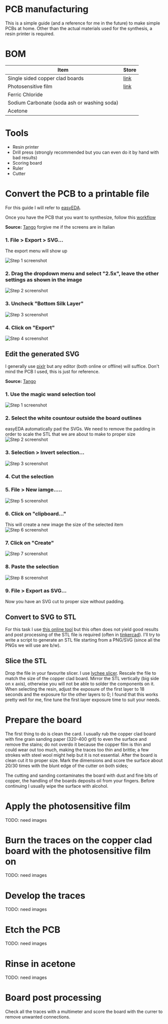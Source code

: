 # PCB manufacturing

This is a simple guide (and a reference for me in the future) to make simple PCBs at home. Other than the actual materials used for the synthesis, a resin printer is required.

# BOM

|Item   |Store   |
|---|---|
|Single sided copper clad boards   |[link](https://www.amazon.it/gp/product/B07RBK9WW6/ref=ppx_yo_dt_b_asin_title_o01_s00?ie=UTF8&psc=1)   |
|Photosensitive film   |[link](https://www.amazon.it/gp/product/B07YG6GY8M/ref=ppx_yo_dt_b_asin_title_o01_s01?ie=UTF8&psc=1)   |
|Ferric Chloride   |   |
|Sodium Carbonate (soda ash or washing soda)   |   |
|Acetone   |   |

# Tools

- Resin printer
- Drill press (strongly recommended but you can even do it by hand with bad results)
- Scoring board
- Ruler
- Cutter

# Convert the PCB to a printable file

For this guide I will refer to [easyEDA](https://easyeda.com/).

Once you have the PCB that you want to synthesize, follow this [workflow](https://app.tango.us/app/workflow/48a8c24c-b20f-4d17-b053-4a210ef0bb6e?utm_source=markdown&utm_medium=markdown&utm_campaign=workflow%20export%20links)


__Source:__ [Tango](https://app.tango.us/app/workflow/48a8c24c-b20f-4d17-b053-4a210ef0bb6e?utm_source=markdown&utm_medium=markdown&utm_campaign=workflow%20export%20links)
forgive me if the screens are in Italian

### 1. File > Export > SVG...

The export menu will show up

![Step 1 screenshot](https://images.tango.us/public/screenshot_df9e03b0-75f2-4808-8ee1-06d5db583f7b.png?crop=focalpoint&fit=crop&fp-x=0.2119&fp-y=0.1962&fp-z=2.5464&w=1200&mark-w=0.2&mark-pad=0&mark64=aHR0cHM6Ly9pbWFnZXMudGFuZ28udXMvc3RhdGljL21hZGUtd2l0aC10YW5nby13YXRlcm1hcmsucG5n&ar=1920%3A941)


### 2. Drag the dropdown menu and select "2.5x", leave the other settings as shown in the image
![Step 2 screenshot](https://images.tango.us/public/screenshot_42eafd24-0fbd-49d7-b45e-3494b90e746e.png?crop=focalpoint&fit=crop&fp-x=0.4986&fp-y=0.2754&fp-z=2.7907&w=1200&mark-w=0.2&mark-pad=0&mark64=aHR0cHM6Ly9pbWFnZXMudGFuZ28udXMvc3RhdGljL21hZGUtd2l0aC10YW5nby13YXRlcm1hcmsucG5n&ar=1920%3A941)


### 3. Uncheck "Bottom Silk Layer"
![Step 3 screenshot](https://images.tango.us/public/screenshot_0c659db6-ba1a-4152-bcea-8ad28828ce19.png?crop=focalpoint&fit=crop&fp-x=0.4872&fp-y=0.4607&fp-z=3.1866&w=1200&mark-w=0.2&mark-pad=0&mark64=aHR0cHM6Ly9pbWFnZXMudGFuZ28udXMvc3RhdGljL21hZGUtd2l0aC10YW5nby13YXRlcm1hcmsucG5n&ar=1920%3A941)


### 4. Click on "Export"
![Step 4 screenshot](https://images.tango.us/public/screenshot_d7f4df41-a1a6-4ee9-a3e8-b1214f5b4e57.png?crop=focalpoint&fit=crop&fp-x=0.5531&fp-y=0.7885&fp-z=3.0094&w=1200&mark-w=0.2&mark-pad=0&mark64=aHR0cHM6Ly9pbWFnZXMudGFuZ28udXMvc3RhdGljL21hZGUtd2l0aC10YW5nby13YXRlcm1hcmsucG5n&ar=1920%3A941)

## Edit the generated SVG

I generally use [pixlr](https://pixlr.com/us/e/#editor) but any editor (both online or offline) will suffice. Don't mind the PCB I used, this is just for reference.

__Source:__ [Tango](https://app.tango.us/app/workflow/dfbabeed-db44-41a0-be2a-5b671c5a0cbb?utm_source=markdown&utm_medium=markdown&utm_campaign=workflow%20export%20links)


### 1. Use the magic wand selection tool
![Step 1 screenshot](https://images.tango.us/public/screenshot_e0662550-d70b-409c-9612-ea39befc112d.png?crop=focalpoint&fit=crop&fp-x=0.0276&fp-y=0.1477&fp-z=3.0923&w=1200&mark-w=0.2&mark-pad=0&mark64=aHR0cHM6Ly9pbWFnZXMudGFuZ28udXMvc3RhdGljL21hZGUtd2l0aC10YW5nby13YXRlcm1hcmsucG5n&ar=1920%3A941)


### 2. Select the white countour outside the board outlines
easyEDA automatically pad the SVGs. We need to remove the padding in order to scale the STL that we are about to make to proper size
![Step 2 screenshot](https://images.tango.us/public/edited_image_b7c49f94-8e8e-453b-a8a6-0219b18c024d.png?crop=focalpoint&fit=crop&fp-x=0.3697&fp-y=0.5341&fp-z=2.0000&w=1200&mark-w=0.2&mark-pad=0&mark64=aHR0cHM6Ly9pbWFnZXMudGFuZ28udXMvc3RhdGljL21hZGUtd2l0aC10YW5nby13YXRlcm1hcmsucG5n&ar=1920%3A941)


### 3. Selection > Invert selection…
![Step 3 screenshot](https://images.tango.us/public/screenshot_4c7c4915-a0d4-4f5b-b127-3efb0c98e951.png?crop=focalpoint&fit=crop&fp-x=0.2109&fp-y=0.1690&fp-z=2.3587&w=1200&mark-w=0.2&mark-pad=0&mark64=aHR0cHM6Ly9pbWFnZXMudGFuZ28udXMvc3RhdGljL21hZGUtd2l0aC10YW5nby13YXRlcm1hcmsucG5n&ar=1920%3A941)


### 4. Cut the selection


### 5. File > New iamge..…
![Step 5 screenshot](https://images.tango.us/public/screenshot_b8b490e4-9fc4-4b99-a8f1-2e79edc9dac1.png?crop=focalpoint&fit=crop&fp-x=0.2002&fp-y=0.1839&fp-z=2.3587&w=1200&mark-w=0.2&mark-pad=0&mark64=aHR0cHM6Ly9pbWFnZXMudGFuZ28udXMvc3RhdGljL21hZGUtd2l0aC10YW5nby13YXRlcm1hcmsucG5n&ar=1920%3A941)


### 6. Click on "clipboard…"
This will create a new image the size of the selected item
![Step 6 screenshot](https://images.tango.us/public/screenshot_14de7ecd-cad9-44dd-9cce-b8195dfb67dc.png?crop=focalpoint&fit=crop&fp-x=0.2284&fp-y=0.3454&fp-z=2.3391&w=1200&mark-w=0.2&mark-pad=0&mark64=aHR0cHM6Ly9pbWFnZXMudGFuZ28udXMvc3RhdGljL21hZGUtd2l0aC10YW5nby13YXRlcm1hcmsucG5n&ar=1920%3A941)


### 7. Click on "Create"
![Step 7 screenshot](https://images.tango.us/public/screenshot_56d8455c-2364-4c27-a2b2-e20af457b24d.png?crop=focalpoint&fit=crop&fp-x=0.7760&fp-y=0.8092&fp-z=3.9588&w=1200&mark-w=0.2&mark-pad=0&mark64=aHR0cHM6Ly9pbWFnZXMudGFuZ28udXMvc3RhdGljL21hZGUtd2l0aC10YW5nby13YXRlcm1hcmsucG5n&ar=1920%3A941)


### 8. Paste the selection
![Step 8 screenshot](https://images.tango.us/public/screenshot_ae89797e-df25-49e0-8217-e0e05f8a23bf.png?crop=focalpoint&fit=crop&fp-x=0.3658&fp-y=0.5526&fp-z=2.8696&w=1200&mark-w=0.2&mark-pad=0&mark64=aHR0cHM6Ly9pbWFnZXMudGFuZ28udXMvc3RhdGljL21hZGUtd2l0aC10YW5nby13YXRlcm1hcmsucG5n&ar=1920%3A941)


### 9. File > Export as SVG...

Now you have an SVG cut to proper size without padding.

## Convert to SVG to STL

For this task I use [this online tool](https://svg2stl.com/) but this often does not yield good results and post processing of the STL file is required (often in [tinkercad](https://www.tinkercad.com/)).
I'll try to write a script to generate an STL file starting from a PNG/SVG (since all the PNGs we will use are b/w).

## Slice the STL

Drop the file in your favourite slicer. I use [lychee slicer](https://mango3d.io/lychee-slicer-3-for-sla-3d-printers/). 
Rescale the file to match the size of the copper clad board. 
Mirror the STL vertically (big side on x axis), otherwise you will not be able to solder the components on it. When selecting the resin, adjust the exposure of the first layer to 18 seconds and the exposure for the other layers to 0; I found that this works pretty well for me, fine tune the first layer exposure time to suit your needs. 


# Prepare the board

The first thing to do is clean the card. I usually rub the copper clad board with fine grain sanding paper (320-400 grit) to even the surface and remove the stains; do not overdo it because the copper film is thin and could wear out too much, making the traces too thin and brittle; a few strokes with steel wool might help but it is not essential. After the board is clean cut it to proper size. Mark the dimensions and score the surface about 20/30 times with the blunt edge of the cutter on both sides; 

The cutting and sanding contaminates the board with dust and fine bits of copper, the handling of the boards deposits oil from your fingers. Before continuing I usually wipe the surface with alcohol.


# Apply the photosensitive film

TODO: need images

# Burn the traces on the copper clad board with the photosensitive film on

TODO: need images

# Develop the traces

TODO: need images

# Etch the PCB

TODO: need images

# Rinse in acetone

TODO: need images

# Board post processing

Check all the traces with a multimeter and score the board with the currer to remove unwanted connections.